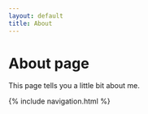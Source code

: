 ```yaml
---
layout: default
title: About
---
```

# About page

This page tells you a little bit about me.

{% include navigation.html %}